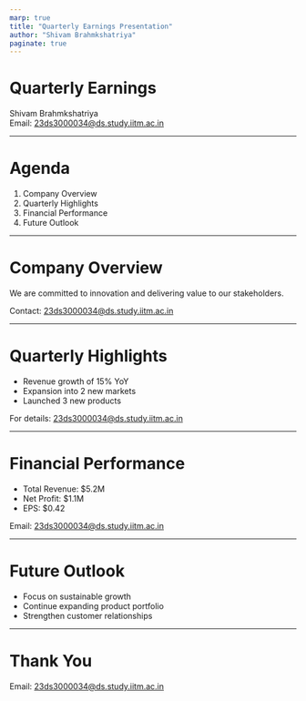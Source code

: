 ```yaml
---
marp: true
title: "Quarterly Earnings Presentation"
author: "Shivam Brahmkshatriya"
paginate: true
---
```


# Quarterly Earnings

Shivam Brahmkshatriya  
Email: 23ds3000034@ds.study.iitm.ac.in  

---

# Agenda

1. Company Overview  
2. Quarterly Highlights  
3. Financial Performance  
4. Future Outlook  

---

# Company Overview

We are committed to innovation and delivering value to our stakeholders.  

Contact: 23ds3000034@ds.study.iitm.ac.in  

---

# Quarterly Highlights

- Revenue growth of 15% YoY  
- Expansion into 2 new markets  
- Launched 3 new products  

For details: 23ds3000034@ds.study.iitm.ac.in  

---

# Financial Performance

- Total Revenue: $5.2M  
- Net Profit: $1.1M  
- EPS: $0.42  

Email: 23ds3000034@ds.study.iitm.ac.in  

---

# Future Outlook

- Focus on sustainable growth  
- Continue expanding product portfolio  
- Strengthen customer relationships  

---

<!-- _backgroundImage: url('bg-architecture.jpg') -->
<!-- _backgroundSize: cover -->
<!-- _class: lead -->

# Thank You  

Email: 23ds3000034@ds.study.iitm.ac.in
